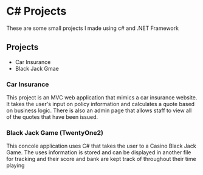 <h1>C# Projects</h1>

<p>These are some small projects I made using c# and .NET Framework</p>

<h2>Projects</h2>
<ul>
  <li> Car Insurance </li>
    <li> Black Jack Gmae </li>
 </ul>
 
 <h3>Car Insurance</h3>
 <p>This project is an MVC web application that mimics a car insurance website. It takes the user's input on policy information and calculates a quote based on business logic. There is also an admin page that allows staff to view all of the quotes that have been issued.</p>
 
  <h3>Black Jack Game (TwentyOne2) </h3>
 <p>This concole application uses C# that takes the user to a Casino Black Jack Game. The uses information is stored and can be displayed in another file for tracking and their score and bank are kept track of throughout their time playing</p>
  
